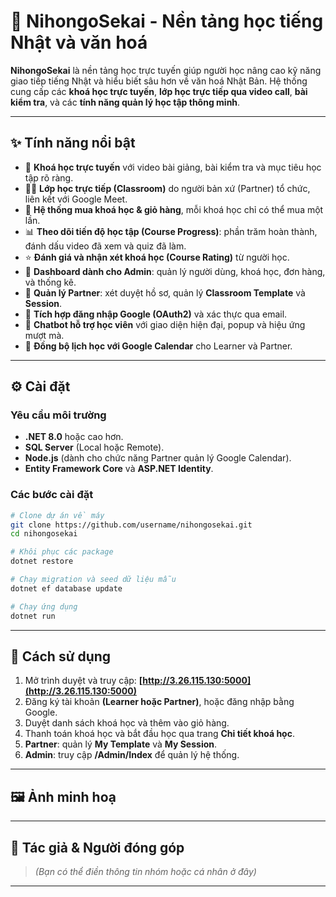 

# 🌸 **NihongoSekai - Nền tảng học tiếng Nhật và văn hoá**

**NihongoSekai** là nền tảng học trực tuyến giúp người học nâng cao kỹ năng giao tiếp tiếng Nhật và hiểu biết sâu hơn về văn hoá Nhật Bản.
Hệ thống cung cấp các **khoá học trực tuyến**, **lớp học trực tiếp qua video call**, **bài kiểm tra**, và các **tính năng quản lý học tập thông minh**.

---

## ✨ **Tính năng nổi bật**

* 🎥 **Khoá học trực tuyến** với video bài giảng, bài kiểm tra và mục tiêu học tập rõ ràng.
* 🧑‍🏫 **Lớp học trực tiếp (Classroom)** do người bản xứ (Partner) tổ chức, liên kết với Google Meet.
* 🛒 **Hệ thống mua khoá học & giỏ hàng**, mỗi khoá học chỉ có thể mua một lần.
* 📊 **Theo dõi tiến độ học tập (Course Progress)**: phần trăm hoàn thành, đánh dấu video đã xem và quiz đã làm.
* ⭐ **Đánh giá và nhận xét khoá học (Course Rating)** từ người học.
* 📌 **Dashboard dành cho Admin**: quản lý người dùng, khoá học, đơn hàng, và thống kê.
* 🤝 **Quản lý Partner**: xét duyệt hồ sơ, quản lý **Classroom Template** và **Session**.
* 🔑 **Tích hợp đăng nhập Google (OAuth2)** và xác thực qua email.
* 💬 **Chatbot hỗ trợ học viên** với giao diện hiện đại, popup và hiệu ứng mượt mà.
* 📅 **Đồng bộ lịch học với Google Calendar** cho Learner và Partner.

---

## ⚙️ **Cài đặt**

### **Yêu cầu môi trường**

* **.NET 8.0** hoặc cao hơn.
* **SQL Server** (Local hoặc Remote).
* **Node.js** (dành cho chức năng Partner quản lý Google Calendar).
* **Entity Framework Core** và **ASP.NET Identity**.

### **Các bước cài đặt**

```bash
# Clone dự án về máy
git clone https://github.com/username/nihongosekai.git
cd nihongosekai

# Khôi phục các package
dotnet restore

# Chạy migration và seed dữ liệu mẫu
dotnet ef database update

# Chạy ứng dụng
dotnet run
```

---

## 🚀 **Cách sử dụng**

1. Mở trình duyệt và truy cập: **[http://3.26.115.130:5000](http://3.26.115.130:5000)**
2. Đăng ký tài khoản **(Learner hoặc Partner)**, hoặc đăng nhập bằng Google.
3. Duyệt danh sách khoá học và thêm vào giỏ hàng.
4. Thanh toán khoá học và bắt đầu học qua trang **Chi tiết khoá học**.
5. **Partner**: quản lý **My Template** và **My Session**.
6. **Admin**: truy cập **/Admin/Index** để quản lý hệ thống.

---

## 🖼️ **Ảnh minh hoạ**



---

## 👥 **Tác giả & Người đóng góp**

> *(Bạn có thể điền thông tin nhóm hoặc cá nhân ở đây)*

---

